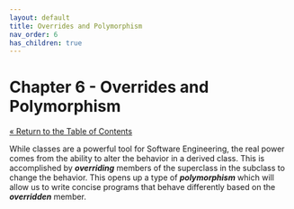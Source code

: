 ```yaml
---
layout: default
title: Overrides and Polymorphism
nav_order: 6
has_children: true
---
```


# Chapter 6 - Overrides and Polymorphism

[&laquo; Return to the Table of Contents](../../index.md)

While classes are a powerful tool for Software Engineering, the real power comes from the ability to alter the behavior in a derived class.  This is accomplished by ***overriding*** members of the superclass in the subclass to change the behavior.  This opens up a type of ***polymorphism*** which will allow us to write concise programs that behave differently based on the ***overridden*** member.
